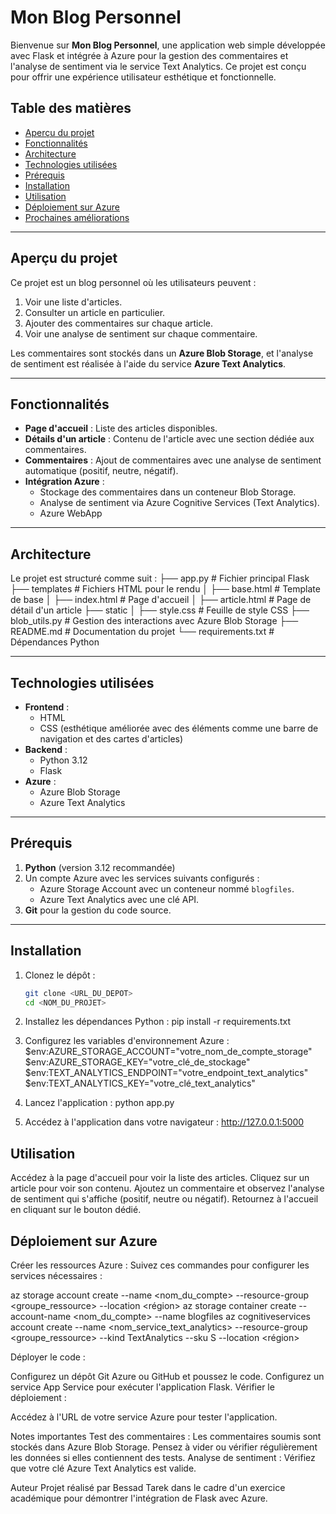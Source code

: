 # Mon Blog Personnel

Bienvenue sur **Mon Blog Personnel**, une application web simple développée avec Flask et intégrée à Azure pour la gestion des commentaires et l'analyse de sentiment via le service Text Analytics. Ce projet est conçu pour offrir une expérience utilisateur esthétique et fonctionnelle.

## Table des matières
- [Aperçu du projet](#aperçu-du-projet)
- [Fonctionnalités](#fonctionnalités)
- [Architecture](#architecture)
- [Technologies utilisées](#technologies-utilisées)
- [Prérequis](#prérequis)
- [Installation](#installation)
- [Utilisation](#utilisation)
- [Déploiement sur Azure](#déploiement-sur-azure)
- [Prochaines améliorations](#prochaines-améliorations)

---

## Aperçu du projet
Ce projet est un blog personnel où les utilisateurs peuvent :
1. Voir une liste d'articles.
2. Consulter un article en particulier.
3. Ajouter des commentaires sur chaque article.
4. Voir une analyse de sentiment sur chaque commentaire.

Les commentaires sont stockés dans un **Azure Blob Storage**, et l'analyse de sentiment est réalisée à l'aide du service **Azure Text Analytics**.

---

## Fonctionnalités
- **Page d'accueil** : Liste des articles disponibles.
- **Détails d'un article** : Contenu de l'article avec une section dédiée aux commentaires.
- **Commentaires** : Ajout de commentaires avec une analyse de sentiment automatique (positif, neutre, négatif).
- **Intégration Azure** :
  - Stockage des commentaires dans un conteneur Blob Storage.
  - Analyse de sentiment via Azure Cognitive Services (Text Analytics).
  - Azure WebApp
  
---

## Architecture
Le projet est structuré comme suit :
├── app.py # Fichier principal Flask ├── templates # Fichiers HTML pour le rendu │ ├── base.html # Template de base │ ├── index.html # Page d'accueil │ ├── article.html # Page de détail d'un article ├── static │ ├── style.css # Feuille de style CSS ├── blob_utils.py # Gestion des interactions avec Azure Blob Storage ├── README.md # Documentation du projet └── requirements.txt # Dépendances Python

---

## Technologies utilisées
- **Frontend** :
  - HTML
  - CSS (esthétique améliorée avec des éléments comme une barre de navigation et des cartes d'articles)
- **Backend** :
  - Python 3.12
  - Flask
- **Azure** :
  - Azure Blob Storage
  - Azure Text Analytics

---

## Prérequis
1. **Python** (version 3.12 recommandée)
2. Un compte Azure avec les services suivants configurés :
   - Azure Storage Account avec un conteneur nommé `blogfiles`.
   - Azure Text Analytics avec une clé API.
3. **Git** pour la gestion du code source.

---

## Installation
1. Clonez le dépôt :
   ```bash
   git clone <URL_DU_DEPOT>
   cd <NOM_DU_PROJET>

2. Installez les dépendances Python :
pip install -r requirements.txt

3. Configurez les variables d'environnement Azure :
$env:AZURE_STORAGE_ACCOUNT="votre_nom_de_compte_storage"
$env:AZURE_STORAGE_KEY="votre_clé_de_stockage"
$env:TEXT_ANALYTICS_ENDPOINT="votre_endpoint_text_analytics"
$env:TEXT_ANALYTICS_KEY="votre_clé_text_analytics"

4. Lancez l'application :
python app.py

5. Accédez à l'application dans votre navigateur :
http://127.0.0.1:5000

## Utilisation

Accédez à la page d'accueil pour voir la liste des articles.
Cliquez sur un article pour voir son contenu.
Ajoutez un commentaire et observez l'analyse de sentiment qui s'affiche (positif, neutre ou négatif).
Retournez à l'accueil en cliquant sur le bouton dédié.

## Déploiement sur Azure

Créer les ressources Azure :
Suivez ces commandes pour configurer les services nécessaires : 

az storage account create --name <nom_du_compte> --resource-group <groupe_ressource> --location <région>
az storage container create --account-name <nom_du_compte> --name blogfiles
az cognitiveservices account create --name <nom_service_text_analytics> --resource-group <groupe_ressource> --kind TextAnalytics --sku S --location <région>

Déployer le code :

Configurez un dépôt Git Azure ou GitHub et poussez le code.
Configurez un service App Service pour exécuter l'application Flask.
Vérifier le déploiement :

Accédez à l'URL de votre service Azure pour tester l'application.

Notes importantes
Test des commentaires : Les commentaires soumis sont stockés dans Azure Blob Storage. Pensez à vider ou vérifier régulièrement les données si elles contiennent des tests.
Analyse de sentiment : Vérifiez que votre clé Azure Text Analytics est valide.

Auteur
Projet réalisé par Bessad Tarek dans le cadre d'un exercice académique pour démontrer l'intégration de Flask avec Azure.
